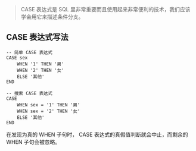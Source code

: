 >CASE 表达式是 SQL 里非常重要而且使用起来非常便利的技术，我们应该学会用它来描述条件分支。

## CASE 表达式写法
``` mysql
-- 简单 CASE 表达式 
CASE sex 
	WHEN '1' THEN '男' 
	WHEN '2' THEN '女' 
	ELSE '其他' 
END

-- 搜索 CASE 表达式 
CASE 
	WHEN sex = '1' THEN '男' 
	WHEN sex = '2' THEN '女' 
	ELSE '其他' 
END
```
在发现为真的 WHEN 子句时， CASE 表达式的真假值判断就会中止，而剩余的 WHEN 子句会被忽略。
